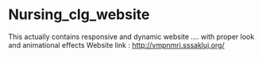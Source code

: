 # Nursing_clg_website
This actually contains responsive and dynamic website ....
with proper look and animational effects
Website link : http://vmpnmri.sssakluj.org/
